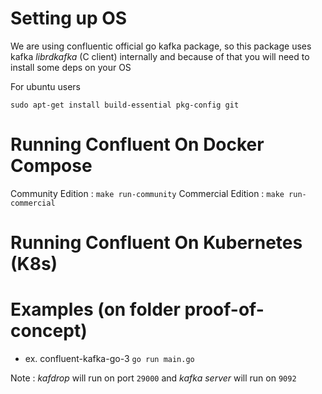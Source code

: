 # Setting up OS

We are using confluentic official go kafka package, so this package uses kafka *librdkafka* (C client) internally and because of that you will need to install some deps on your OS

For ubuntu users

`sudo apt-get install build-essential pkg-config git`

# Running Confluent On Docker Compose
Community Edition : `make run-community` 
Commercial Edition : `make run-commercial` 

# Running Confluent On Kubernetes (K8s)

# Examples (on folder proof-of-concept)
- ex. confluent-kafka-go-3
`go run main.go`

Note : 
*kafdrop* will run on port `29000` and *kafka server* will run on `9092`
